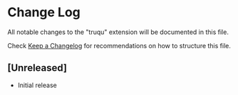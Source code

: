 # Change Log

All notable changes to the "truqu" extension will be documented in this file.

Check [Keep a Changelog](http://keepachangelog.com/) for recommendations on how to structure this file.

## [Unreleased]

- Initial release